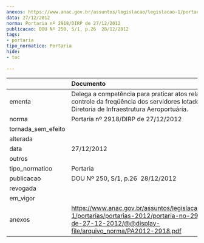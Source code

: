 ```yaml
---
anexos: https://www.anac.gov.br/assuntos/legislacao/legislacao-1/portarias/portarias-2012/portaria-no-2918-dirp-de-27-12-2012/@@display-file/arquivo_norma/PA2012-2918.pdf
data: 27/12/2012
norma: Portaria nº 2918/DIRP de 27/12/2012
publicacao: DOU Nº 250, S/1, p.26  28/12/2012
tags:
- portaria
tipo_normatico: Portaria
hide: 
- toc 
 
---
```


|                    | Documento                                                                                                                                                          |
|:-------------------|:-------------------------------------------------------------------------------------------------------------------------------------------------------------------|
| ementa             | Delega a competência para praticar atos relativos ao controle da freqüência dos servidores lotados na Diretoria de Infraestrutura Aeroportuária.                   |
| norma              | Portaria nº 2918/DIRP de 27/12/2012                                                                                                                                |
| tornada_sem_efeito |                                                                                                                                                                    |
| alterada           |                                                                                                                                                                    |
| data               | 27/12/2012                                                                                                                                                         |
| outros             |                                                                                                                                                                    |
| tipo_normatico     | Portaria                                                                                                                                                           |
| publicacao         | DOU Nº 250, S/1, p.26  28/12/2012                                                                                                                                  |
| revogada           |                                                                                                                                                                    |
| em_vigor           |                                                                                                                                                                    |
| anexos             | https://www.anac.gov.br/assuntos/legislacao/legislacao-1/portarias/portarias-2012/portaria-no-2918-dirp-de-27-12-2012/@@display-file/arquivo_norma/PA2012-2918.pdf |
